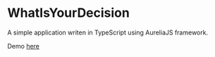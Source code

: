 # WhatIsYourDecision
A simple application writen in TypeScript using AureliaJS framework.

Demo [here](https://bomblix.github.io/WhatIsYourDecision/)

